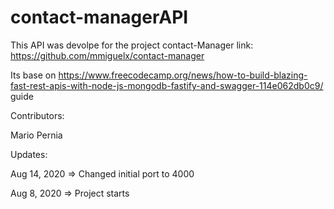 # contact-managerAPI

This API was devolpe for the project contact-Manager
link: https://github.com/mmiguelx/contact-manager

Its base on https://www.freecodecamp.org/news/how-to-build-blazing-fast-rest-apis-with-node-js-mongodb-fastify-and-swagger-114e062db0c9/ guide

Contributors:

Mario Pernia

Updates:

Aug 14, 2020 => Changed initial port to 4000

Aug 8, 2020  => Project starts


